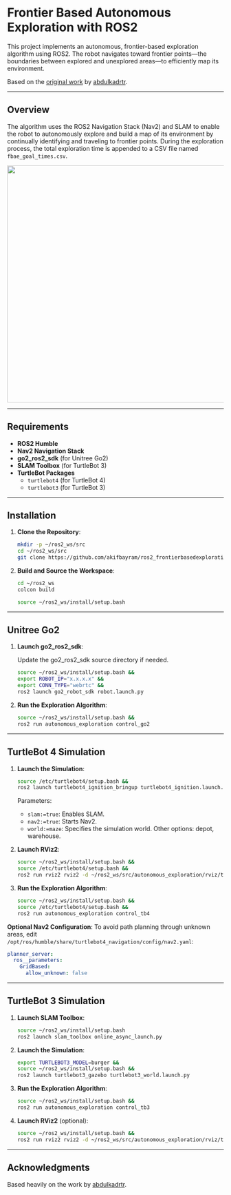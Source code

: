 # Frontier Based Autonomous Exploration with ROS2

This project implements an autonomous, frontier-based exploration algorithm using ROS2. The robot navigates toward frontier points—the boundaries between explored and unexplored areas—to efficiently map its environment.

Based on the [original work](https://github.com/abdulkadrtr/ROS2-FrontierBaseExplorationForAutonomousRobot) by [abdulkadrtr](https://github.com/abdulkadrtr).

---

## Overview

The algorithm uses the ROS2 Navigation Stack (Nav2) and SLAM to enable the robot to autonomously explore and build a map of its environment by continually identifying and traveling to frontier points. During the exploration process, the total exploration time is appended to a CSV file named `fbae_goal_times.csv`.


<img src="exploration.gif" width=550px>

---

## Requirements

- **ROS2 Humble**
- **Nav2 Navigation Stack**
- **go2_ros2_sdk** (for Unitree Go2)
- **SLAM Toolbox** (for TurtleBot 3)
- **TurtleBot Packages**
  - `turtlebot4` (for TurtleBot 4)
  - `turtlebot3` (for TurtleBot 3)

---

## Installation

1. **Clone the Repository**:
   ```bash
   mkdir -p ~/ros2_ws/src
   cd ~/ros2_ws/src
   git clone https://github.com/akifbayram/ros2_frontierbasedexploration.git
   ```

2. **Build and Source the Workspace**:
   ```bash
   cd ~/ros2_ws
   colcon build

   source ~/ros2_ws/install/setup.bash
   ```

---

## Unitree Go2

1. **Launch go2_ros2_sdk**:

   Update the go2_ros2_sdk source directory if needed.

   ```bash
   source ~/ros2_ws/install/setup.bash &&  
   export ROBOT_IP="x.x.x.x" &&
   export CONN_TYPE="webrtc" && 
   ros2 launch go2_robot_sdk robot.launch.py
   ```

2. **Run the Exploration Algorithm**:

   ```bash
   source ~/ros2_ws/install/setup.bash && 
   ros2 run autonomous_exploration control_go2
   ```

---

## TurtleBot 4 Simulation

1. **Launch the Simulation**:
   ```bash
   source /etc/turtlebot4/setup.bash && 
   ros2 launch turtlebot4_ignition_bringup turtlebot4_ignition.launch.py slam:=true nav2:=true rviz:=false world:=maze
   ```
   Parameters:
   - `slam:=true`: Enables SLAM.
   - `nav2:=true`: Starts Nav2.
   - `world:=maze`: Specifies the simulation world. Other options: depot, warehouse.

2. **Launch RViz2**:
   ```bash
   source ~/ros2_ws/install/setup.bash && 
   source /etc/turtlebot4/setup.bash &&
   ros2 run rviz2 rviz2 -d ~/ros2_ws/src/autonomous_exploration/rviz/tb4.rviz
   ```

3. **Run the Exploration Algorithm**:
   ```bash
   source ~/ros2_ws/install/setup.bash && 
   source /etc/turtlebot4/setup.bash &&
   ros2 run autonomous_exploration control_tb4
   ```

**Optional Nav2 Configuration**: To avoid path planning through unknown areas, edit `/opt/ros/humble/share/turtlebot4_navigation/config/nav2.yaml`:

```yaml
planner_server:
  ros__parameters:
    GridBased:
      allow_unknown: false
```

---

## TurtleBot 3 Simulation

1. **Launch SLAM Toolbox**:
   ```bash
   source ~/ros2_ws/install/setup.bash
   ros2 launch slam_toolbox online_async_launch.py
   ```

2. **Launch the Simulation**:
   ```bash
   export TURTLEBOT3_MODEL=burger &&
   source ~/ros2_ws/install/setup.bash &&
   ros2 launch turtlebot3_gazebo turtlebot3_world.launch.py
   ```

3. **Run the Exploration Algorithm**:
   ```bash
   source ~/ros2_ws/install/setup.bash &&
   ros2 run autonomous_exploration control_tb3
   ```

4. **Launch RViz2** (optional):
   ```bash
   source ~/ros2_ws/install/setup.bash &&
   ros2 run rviz2 rviz2 -d ~/ros2_ws/src/autonomous_exploration/rviz/tb3.rviz
   ```

---

## Acknowledgments

Based heavily on the work by [abdulkadrtr](https://github.com/abdulkadrtr).